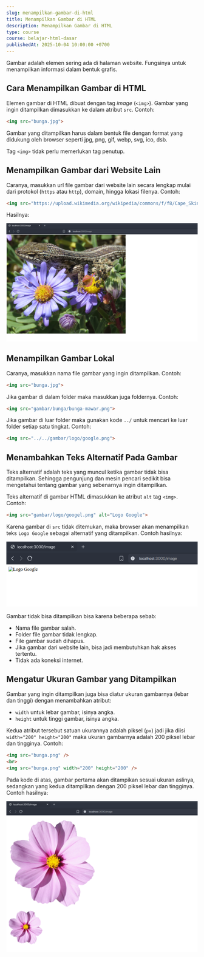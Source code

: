 ```yaml
---
slug: menampilkan-gambar-di-html
title: Menampilkan Gambar di HTML
description: Menampilkan Gambar di HTML
type: course
course: belajar-html-dasar
publishedAt: 2025-10-04 10:00:00 +0700
---
```


Gambar adalah elemen sering ada di halaman website. Fungsinya untuk menampilkan informasi dalam bentuk grafis.

## Cara Menampilkan Gambar di HTML

Elemen gambar di HTML dibuat dengan tag _image_ (`<img>`). Gambar yang ingin ditampilkan dimasukkan ke dalam atribut `src`. Contoh:

```html
<img src="bunga.jpg">
```

Gambar yang ditampilkan harus dalam bentuk file dengan format yang didukung oleh browser seperti jpg, png, gif, webp, svg, ico, dsb.

Tag `<img>` tidak perlu memerlukan tag penutup.

## Menampilkan Gambar dari Website Lain

Caranya, masukkan url file gambar dari website lain secara lengkap mulai dari protokol (`https`  atau `http`), domain, hingga lokasi filenya. Contoh:

```html
<img src="https://upload.wikimedia.org/wikipedia/commons/f/f8/Cape_Skink_Flowers.jpg">
```

Hasilnya:

![Menampilkan Gambar dari Website Lain](./images/8-menampilkan-gambar-di-html/menampilkan-gambar-dari-website-lain.png)

## Menampilkan Gambar Lokal

Caranya, masukkan nama file gambar yang ingin ditampilkan. Contoh:

```html
<img src="bunga.jpg">
```

Jika gambar di dalam folder maka masukkan juga foldernya. Contoh:

```html
<img src="gambar/bunga/bunga-mawar.png">
```

Jika gambar di luar folder maka gunakan kode `../` untuk mencari ke luar folder setiap satu tingkat. Contoh:

```html
<img src="../../gambar/logo/google.png">
```

## Menambahkan Teks Alternatif Pada Gambar

Teks alternatif adalah teks yang muncul ketika gambar tidak bisa ditampilkan. Sehingga pengunjung dan mesin pencari sedikit bisa mengetahui tentang gambar yang sebenarnya ingin ditampilkan.

Teks alternatif di gambar HTML dimasukkan ke atribut `alt` tag `<img>`. Contoh:

```html
<img src="gambar/logo/googel.png" alt="Logo Google">
```

Karena gambar di `src` tidak ditemukan, maka browser akan menampilkan teks `Logo Google` sebagai alternatif yang ditampilkan. Contoh hasilnya:

![Teks Alternatif Gambar](./images/8-menampilkan-gambar-di-html/teks-alternatif-gambar.png)

Gambar tidak bisa ditampilkan bisa karena beberapa sebab:

- Nama file gambar salah.
- Folder file gambar tidak lengkap.
- File gambar sudah dihapus.
- Jika gambar dari website lain, bisa jadi membutuhkan hak akses tertentu.
- Tidak ada koneksi internet.

## Mengatur Ukuran Gambar yang Ditampilkan

Gambar yang ingin ditampilkan juga bisa diatur ukuran gambarnya (lebar dan tinggi) dengan menambahkan atribut:

- `width` untuk lebar gambar, isinya angka.
- `height` untuk tinggi gambar, isinya angka.

Kedua atribut tersebut satuan ukurannya adalah piksel (`px`) jadi jika diisi `width="200" height="200"` maka ukuran gambarnya adalah 200 piksel lebar dan tingginya. Contoh:

```html
<img src="bunga.png" />
<br>
<img src="bunga.png" width="200" height="200" />
```

Pada kode di atas, gambar pertama akan ditampikan sesuai ukuran aslinya, sedangkan yang kedua ditampilkan dengan 200 piksel lebar dan tingginya. Contoh hasilnya:

![Mengatur Ukuran Gambar](./images/8-menampilkan-gambar-di-html/mengubah-ukuran-gambar.png)